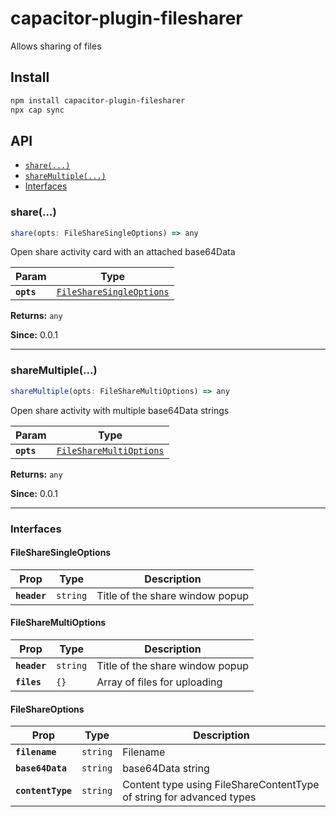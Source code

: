 # capacitor-plugin-filesharer

Allows sharing of files

## Install

```bash
npm install capacitor-plugin-filesharer
npx cap sync
```

## API

<docgen-index>

* [`share(...)`](#share)
* [`shareMultiple(...)`](#sharemultiple)
* [Interfaces](#interfaces)

</docgen-index>

<docgen-api>
<!--Update the source file JSDoc comments and rerun docgen to update the docs below-->

### share(...)

```typescript
share(opts: FileShareSingleOptions) => any
```

Open share activity card with an attached base64Data

| Param      | Type                                                                      |
| ---------- | ------------------------------------------------------------------------- |
| **`opts`** | <code><a href="#filesharesingleoptions">FileShareSingleOptions</a></code> |

**Returns:** <code>any</code>

**Since:** 0.0.1

--------------------


### shareMultiple(...)

```typescript
shareMultiple(opts: FileShareMultiOptions) => any
```

Open share activity with multiple base64Data strings

| Param      | Type                                                                    |
| ---------- | ----------------------------------------------------------------------- |
| **`opts`** | <code><a href="#filesharemultioptions">FileShareMultiOptions</a></code> |

**Returns:** <code>any</code>

**Since:** 0.0.1

--------------------


### Interfaces


#### FileShareSingleOptions

| Prop         | Type                | Description                     |
| ------------ | ------------------- | ------------------------------- |
| **`header`** | <code>string</code> | Title of the share window popup |


#### FileShareMultiOptions

| Prop         | Type                | Description                     |
| ------------ | ------------------- | ------------------------------- |
| **`header`** | <code>string</code> | Title of the share window popup |
| **`files`**  | <code>{}</code>     | Array of files for uploading    |


#### FileShareOptions

| Prop              | Type                | Description                                                          |
| ----------------- | ------------------- | -------------------------------------------------------------------- |
| **`filename`**    | <code>string</code> | Filename                                                             |
| **`base64Data`**  | <code>string</code> | base64Data string                                                    |
| **`contentType`** | <code>string</code> | Content type using FileShareContentType of string for advanced types |

</docgen-api>
